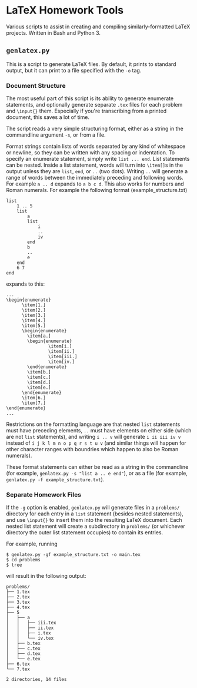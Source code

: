# LaTeX Homework Tools

Various scripts to assist in creating and compiling similarly-formatted LaTeX projects.  Written in Bash and Python 3.

## `genlatex.py`

This is a script to generate LaTeX files.  By default, it prints to standard output,
but it can print to a file specified with the `-o` tag.

### Document Structure

The most useful part of this script is its ability to generate enumerate statements,
and optionally generate separate `.tex` files for each problem and `\input{}` them.
Especially if you're transcribing from a printed document, this saves a lot of time.

The script reads a very simple structuring format, either as a string in the
commandline argument `-s`, or from a file.

Format strings contain lists of words separated by any kind of whitespace or newline,
so they can be written with any spacing or indentation.  To specify an enumerate
statement, simply write `list ... end`.  List statements can be nested.  Inside a 
list statement, words will turn into `\item[]`s in the output unless they are `list`,
`end`, or `..` (two dots). Writing `..` will generate a range of words between the
immediately preceding and following words.  For example `a .. d` expands to `a b c d`.
This also works for numbers and Roman numerals.  For example the following format (example_structure.txt)

```
list
	1 .. 5
	list
		a
		list
			i
			..
			iv
		end
		b
		..
		e
	end
	6 7
end
```
expands to this:
```
...
\begin{enumerate}
      \item[1.]
      \item[2.]
      \item[3.]
      \item[4.]
      \item[5.]
      \begin{enumerate}
        \item[a.]
        \begin{enumerate}
                \item[i.]
                \item[ii.]
                \item[iii.]
                \item[iv.]
        \end{enumerate}
        \item[b.]
        \item[c.]
        \item[d.]
        \item[e.]
      \end{enumerate}
      \item[6.]
      \item[7.]
\end{enumerate}
...
```

Restrictions on the formatting language are that nested `list` statements 
must have preceding elements, `..` must have elements on either side (which 
are not `list` statements), and writing `i .. v` will generate `i ii iii iv v`
instead of `i j k l m n o p q r s t u v` (and similar things will happen for
other character ranges with boundries which happen to also be Roman numerals).

These format statements can either be read as a string in the commandline
(for example, `genlatex.py -s "list a .. e end"`), or as a file (for example,
`genlatex.py -f example_structure.txt`).

### Separate Homework Files

If the `-g` option is enabled, `genlatex.py` will generate files in a `problems/`
directory for each entry in a `list` statement (besides nested statements), and
use `\input{}` to insert them into the resulting LaTeX document.
Each nested list statement will create a subdirectory in `problems/` (or whichever
directory the outer list statement occupies) to contain its entries.

For example, running 
```
$ genlatex.py -gf example_structure.txt -o main.tex
$ cd problems
$ tree
```
will result in the following output:
```
problems/
├── 1.tex
├── 2.tex
├── 3.tex
├── 4.tex
├── 5
│   ├── a
│   │   ├── iii.tex
│   │   ├── ii.tex
│   │   ├── i.tex
│   │   └── iv.tex
│   ├── b.tex
│   ├── c.tex
│   ├── d.tex
│   └── e.tex
├── 6.tex
└── 7.tex

2 directories, 14 files
```
